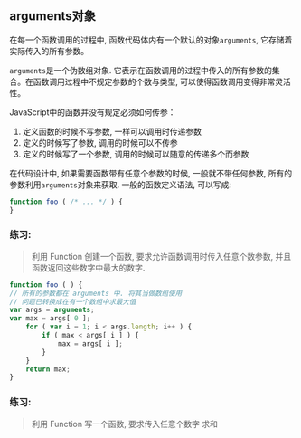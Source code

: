 ## arguments对象

在每一个函数调用的过程中, 函数代码体内有一个默认的对象`arguments`, 它存储着实际传入的所有参数。

`arguments`是一个伪数组对象. 它表示在函数调用的过程中传入的所有参数的集合。在函数调用过程中不规定参数的个数与类型, 可以使得函数调用变得非常灵活性。

JavaScript中的函数并没有规定必须如何传参：

1. 定义函数的时候不写参数, 一样可以调用时传递参数
2. 定义的时候写了参数, 调用的时候可以不传参
3. 定义的时候写了一个参数, 调用的时候可以随意的传递多个而参数

在代码设计中, 如果需要函数带有任意个参数的时候, 一般就不带任何参数, 所有的参数利用`arguments`对象来获取. 一般的函数定义语法, 可以写成:

```js
function foo ( /* ... */ ) {
}
```



### 练习:
> 利用 Function 创建一个函数, 要求允许函数调用时传入任意个数参数, 并且函数返回这些数字中最大的数字.

```js
function foo ( ) {
// 所有的参数都在 arguments 中. 将其当做数组使用
// 问题已转换成在有一个数组中求最大值
var args = arguments;
var max = args[ 0 ];
    for ( var i = 1; i < args.length; i++ ) {
        if ( max < args[ i ] ) {
            max = args[ i ];
        }
    }
    return max;
}

```



### 练习:

>利用 Function 写一个函数, 要求传入任意个数字 求和


